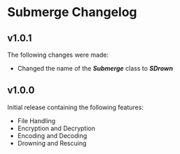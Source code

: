 # Submerge Changelog

## v1.0.1
The following changes were made:
- Changed the name of the ***Submerge*** class to ***SDrown***

## v1.0.0
Initial release containing the following features:
- File Handling
- Encryption and Decryption
- Encoding and Decoding
- Drowning and Rescuing
